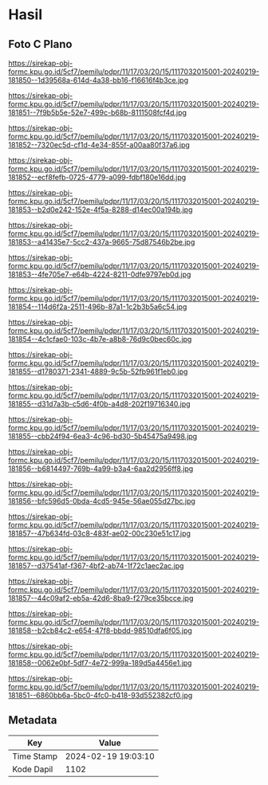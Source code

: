 # Hasil

## Foto C Plano

https://sirekap-obj-formc.kpu.go.id/5cf7/pemilu/pdpr/11/17/03/20/15/1117032015001-20240219-181850--1d39568a-614d-4a38-bb16-f16616f4b3ce.jpg

https://sirekap-obj-formc.kpu.go.id/5cf7/pemilu/pdpr/11/17/03/20/15/1117032015001-20240219-181851--7f9b5b5e-52e7-499c-b68b-8111508fcf4d.jpg

https://sirekap-obj-formc.kpu.go.id/5cf7/pemilu/pdpr/11/17/03/20/15/1117032015001-20240219-181852--7320ec5d-cf1d-4e34-855f-a00aa80f37a6.jpg

https://sirekap-obj-formc.kpu.go.id/5cf7/pemilu/pdpr/11/17/03/20/15/1117032015001-20240219-181852--ecf8fefb-0725-4779-a099-fdbf180e16dd.jpg

https://sirekap-obj-formc.kpu.go.id/5cf7/pemilu/pdpr/11/17/03/20/15/1117032015001-20240219-181853--b2d0e242-152e-4f5a-8288-d14ec00a194b.jpg

https://sirekap-obj-formc.kpu.go.id/5cf7/pemilu/pdpr/11/17/03/20/15/1117032015001-20240219-181853--a41435e7-5cc2-437a-9665-75d87546b2be.jpg

https://sirekap-obj-formc.kpu.go.id/5cf7/pemilu/pdpr/11/17/03/20/15/1117032015001-20240219-181853--4fe705e7-e64b-4224-8211-0dfe9797eb0d.jpg

https://sirekap-obj-formc.kpu.go.id/5cf7/pemilu/pdpr/11/17/03/20/15/1117032015001-20240219-181854--114d6f2a-2511-496b-87a1-1c2b3b5a6c54.jpg

https://sirekap-obj-formc.kpu.go.id/5cf7/pemilu/pdpr/11/17/03/20/15/1117032015001-20240219-181854--4c1cfae0-103c-4b7e-a8b8-76d9c0bec60c.jpg

https://sirekap-obj-formc.kpu.go.id/5cf7/pemilu/pdpr/11/17/03/20/15/1117032015001-20240219-181855--d1780371-2341-4889-9c5b-52fb961f1eb0.jpg

https://sirekap-obj-formc.kpu.go.id/5cf7/pemilu/pdpr/11/17/03/20/15/1117032015001-20240219-181855--d31d7a3b-c5d6-4f0b-a4d8-202f19716340.jpg

https://sirekap-obj-formc.kpu.go.id/5cf7/pemilu/pdpr/11/17/03/20/15/1117032015001-20240219-181855--cbb24f94-6ea3-4c96-bd30-5b45475a9498.jpg

https://sirekap-obj-formc.kpu.go.id/5cf7/pemilu/pdpr/11/17/03/20/15/1117032015001-20240219-181856--b6814497-769b-4a99-b3a4-6aa2d2956ff8.jpg

https://sirekap-obj-formc.kpu.go.id/5cf7/pemilu/pdpr/11/17/03/20/15/1117032015001-20240219-181856--bfc596d5-0bda-4cd5-945e-56ae055d27bc.jpg

https://sirekap-obj-formc.kpu.go.id/5cf7/pemilu/pdpr/11/17/03/20/15/1117032015001-20240219-181857--47b634fd-03c8-483f-ae02-00c230e51c17.jpg

https://sirekap-obj-formc.kpu.go.id/5cf7/pemilu/pdpr/11/17/03/20/15/1117032015001-20240219-181857--d37541af-f367-4bf2-ab74-1f72c1aec2ac.jpg

https://sirekap-obj-formc.kpu.go.id/5cf7/pemilu/pdpr/11/17/03/20/15/1117032015001-20240219-181857--44c09af2-eb5a-42d6-8ba9-f279ce35bcce.jpg

https://sirekap-obj-formc.kpu.go.id/5cf7/pemilu/pdpr/11/17/03/20/15/1117032015001-20240219-181858--b2cb84c2-e654-47f8-bbdd-98510dfa6f05.jpg

https://sirekap-obj-formc.kpu.go.id/5cf7/pemilu/pdpr/11/17/03/20/15/1117032015001-20240219-181858--0062e0bf-5df7-4e72-999a-189d5a4456e1.jpg

https://sirekap-obj-formc.kpu.go.id/5cf7/pemilu/pdpr/11/17/03/20/15/1117032015001-20240219-181851--6860bb6a-5bc0-4fc0-b418-93d552382cf0.jpg


## Metadata

| Key        | Value               |
| ---------- | ------------------- |
| Time Stamp | 2024-02-19 19:03:10 |
| Kode Dapil | 1102                |



